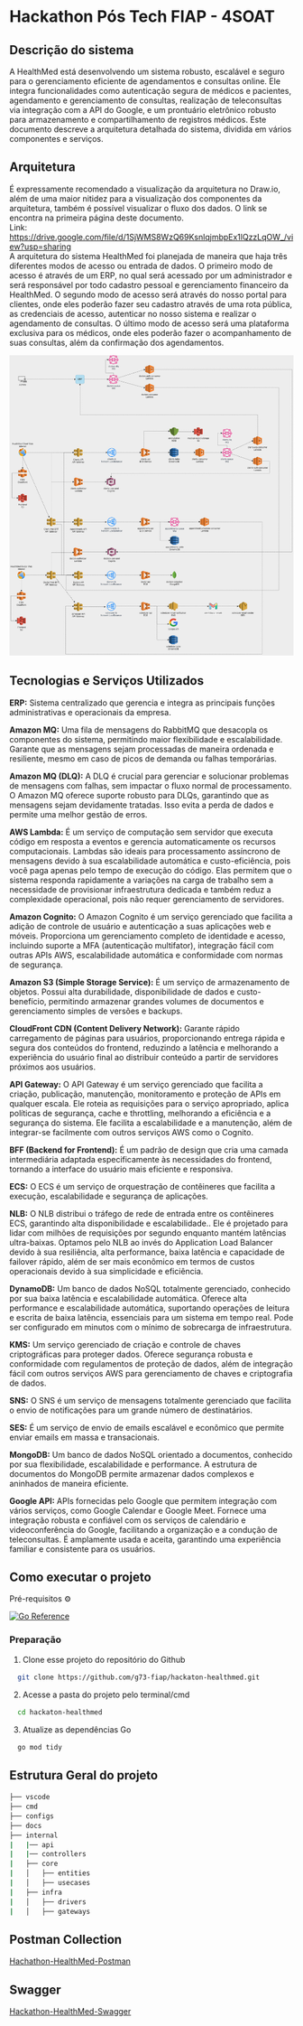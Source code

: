 # Hackathon Pós Tech FIAP - 4SOAT


## Descrição do sistema

A HealthMed está desenvolvendo um sistema robusto, escalável e seguro para o gerenciamento eficiente de agendamentos e consultas online. Ele integra funcionalidades como autenticação segura de médicos e pacientes, agendamento e gerenciamento de consultas, realização de teleconsultas via integração com a API do Google, e um prontuário eletrônico robusto para armazenamento e compartilhamento de registros médicos. Este documento descreve a arquitetura detalhada do sistema, dividida em vários componentes e serviços.

## Arquitetura
É expressamente recomendado a visualização da arquitetura no Draw.io, além de uma maior nitidez para a visualização dos componentes da arquitetura, também é possível visualizar o fluxo dos dados. O link se encontra na primeira página deste documento.  
Link: https://drive.google.com/file/d/1SjWMS8WzQ69KsnlqjmbpEx1lQzzLqOW_/view?usp=sharing  
A arquitetura do sistema HealthMed foi planejada de maneira que haja três diferentes modos de acesso ou entrada de dados.  O primeiro modo de acesso é através de um ERP, no qual será acessado por um administrador e será responsável por todo cadastro pessoal e gerenciamento financeiro da HealthMed. O segundo modo de acesso será através do nosso portal para clientes, onde eles poderão fazer seu cadastro através de uma rota pública, as credenciais de acesso,  autenticar no nosso sistema e realizar o agendamento de consultas. O último modo de acesso será uma plataforma exclusiva para os médicos, onde eles poderão fazer o acompanhamento de suas consultas, além da confirmação dos agendamentos.

![Arquitetura](./docs/Arquitetura_Hackathon.png)


## Tecnologias e Serviços Utilizados

**ERP:** Sistema centralizado que gerencia e integra as principais funções administrativas e operacionais da empresa.  

**Amazon MQ:** Uma fila de mensagens do RabbitMQ que desacopla os componentes do sistema, permitindo maior flexibilidade e escalabilidade. Garante que as mensagens sejam processadas de maneira ordenada e resiliente, mesmo em caso de picos de demanda ou falhas temporárias.    

**Amazon MQ (DLQ):** A DLQ é crucial para gerenciar e solucionar problemas de mensagens com falhas, sem impactar o fluxo normal de processamento. O Amazon MQ oferece suporte robusto para DLQs, garantindo que as mensagens sejam devidamente tratadas. Isso evita a perda de dados e permite uma melhor gestão de erros.  

**AWS Lambda:** É um serviço de computação sem servidor que executa código em resposta a eventos e gerencia automaticamente os recursos computacionais. Lambdas são ideais para processamento assíncrono de mensagens devido à sua escalabilidade automática e custo-eficiência, pois você paga apenas pelo tempo de execução do código. Elas permitem que o sistema responda rapidamente a variações na carga de trabalho sem a necessidade de provisionar infraestrutura dedicada e também reduz a complexidade operacional, pois não requer gerenciamento de servidores.  

**Amazon Cognito:** O Amazon Cognito é um serviço gerenciado que facilita a adição de controle de usuário e autenticação a suas aplicações web e móveis. Proporciona um gerenciamento completo de identidade e acesso, incluindo suporte a MFA (autenticação multifator), integração fácil com outras APIs AWS, escalabilidade automática e conformidade com normas de segurança. 

**Amazon S3 (Simple Storage Service):** É um serviço de armazenamento de objetos. Possui alta durabilidade, disponibilidade de dados e custo-benefício, permitindo armazenar grandes volumes de documentos e gerenciamento simples de versões e backups. 

**CloudFront CDN (Content Delivery Network):** Garante rápido carregamento de páginas para usuários, proporcionando entrega rápida e segura dos conteúdos do frontend, reduzindo a latência e melhorando a experiência do usuário final ao distribuir conteúdo a partir de servidores próximos aos usuários.  

**API Gateway:** O API Gateway é um serviço gerenciado que facilita a criação, publicação, manutenção, monitoramento e proteção de APIs em qualquer escala. Ele roteia as requisições para o serviço apropriado, aplica políticas de segurança, cache e throttling, melhorando a eficiência e a segurança do sistema. Ele facilita a escalabilidade e a manutenção, além de integrar-se facilmente com outros serviços AWS como o Cognito.  

**BFF (Backend for Frontend):** É um padrão de design que cria uma camada intermediária adaptada especificamente às necessidades do frontend, tornando a interface do usuário mais eficiente e responsiva. 

**ECS:** O ECS é um serviço de orquestração de contêineres que facilita a execução, escalabilidade e segurança de aplicações. 

**NLB:**  O NLB distribui o tráfego de rede de entrada entre os contêineres ECS, garantindo alta disponibilidade e escalabilidade.. Ele é projetado para lidar com milhões de requisições por segundo enquanto mantém latências ultra-baixas. Optamos pelo NLB ao invés do Application Load Balancer devido à sua resiliência, alta performance, baixa latência e capacidade de failover rápido, além de ser mais econômico em termos de custos operacionais devido à sua simplicidade e eficiência.  

**DynamoDB:** Um banco de dados NoSQL totalmente gerenciado, conhecido por sua baixa latência e escalabilidade automática. Oferece alta performance e escalabilidade automática, suportando operações de leitura e escrita de baixa latência, essenciais para um sistema em tempo real. Pode ser configurado em minutos com o mínimo de sobrecarga de infraestrutura.  

**KMS:** Um serviço gerenciado de criação e controle de chaves criptográficas para proteger dados. Oferece segurança robusta e conformidade com regulamentos de proteção de dados, além de integração fácil com outros serviços AWS para gerenciamento de chaves e criptografia de dados.   

**SNS:** O SNS é um serviço de mensagens totalmente gerenciado que facilita o envio de notificações para um grande número de destinatários.  

**SES:** É um serviço de envio de emails escalável e econômico que permite enviar emails em massa e transacionais.

**MongoDB:** Um banco de dados NoSQL orientado a documentos, conhecido por sua flexibilidade, escalabilidade e performance.  A estrutura de documentos do MongoDB permite armazenar dados complexos e aninhados de maneira eficiente.  

**Google API:** APIs fornecidas pelo Google que permitem integração com vários serviços, como Google Calendar e Google Meet. Fornece uma integração robusta e confiável com os serviços de calendário e videoconferência do Google, facilitando a organização e a condução de teleconsultas. É amplamente usada e aceita, garantindo uma experiência familiar e consistente para os usuários.

## Como executar o projeto

Pré-requisitos ⚙️

[![Go Reference](https://pkg.go.dev/badge/golang.org/x/example.svg)](https://pkg.go.dev/golang.org/x/example)

### Preparação 

1. Clone esse projeto do repositório do Github
```bash
  git clone https://github.com/g73-fiap/hackaton-healthmed.git
```

2. Acesse a pasta do projeto pelo terminal/cmd
```bash
  cd hackaton-healthmed
```

3. Atualize as dependências Go
```bash
  go mod tidy
```


## Estrutura Geral do projeto

```bash
├── vscode
├── cmd
├── configs
├── docs
├── internal
|   |── api
|   |── controllers
|   ├── core
|   │   ├── entities
|   │   ├── usecases
|   ├── infra
|   │   ├── drivers
|   │   ├── gateways
```


## Postman Collection

[Hachathon-HealthMed-Postman](https://github.com/g73-fiap/hackaton-healthmed/blob/main/docs/hackathon-helthMed.postman_collection.json) 

## Swagger

[Hackathon-HealthMed-Swagger](https://github.com/g73-fiap/hackaton-healthmed/blob/main/docs/swagger_hackathon-helthMed.yml)